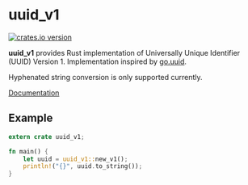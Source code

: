 # uuid_v1

[![crates.io version](https://img.shields.io/crates/v/uuid_v1.svg)](https://crates.io/crates/uuid_v1)

**uuid_v1** provides Rust implementation of Universally Unique Identifier (UUID) Version 1.
Implementation inspired by [go.uuid](https://github.com/satori/go.uuid).

Hyphenated string conversion is only supported currently.

[Documentation](https://docs.rs/uuid_v1)

## Example

```rust
extern crate uuid_v1;

fn main() {
    let uuid = uuid_v1::new_v1();
    println!("{}", uuid.to_string());
}
```